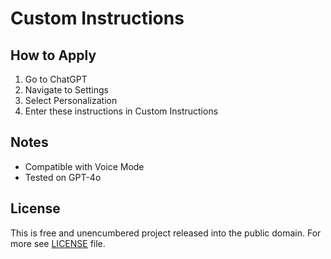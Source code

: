 # Custom Instructions

## How to Apply

1. Go to ChatGPT
2. Navigate to Settings
3. Select Personalization
4. Enter these instructions in Custom Instructions

## Notes

- Compatible with Voice Mode
- Tested on GPT-4o

## License

This is free and unencumbered project released into the public domain. For more see [LICENSE](https://github.com/chatgpt-custom-instructionsn/blob/main/LICENSE) file.
